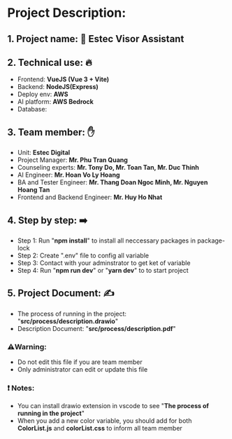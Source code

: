 # Project Description:
## 1. Project name: 🚧 Estec Visor Assistant
## 2. Technical use: 🔥
- Frontend: **VueJS (Vue 3 + Vite)**
- Backend: **NodeJS(Express)**
- Deploy env: **AWS**
- AI platform: **AWS Bedrock**
- Database:
## 3. Team member: ✋
- Unit: **Estec Digital**
- Project Manager: **Mr. Phu Tran Quang**
- Counseling experts: **Mr. Tony Do, Mr. Toan Tan, Mr. Duc Thinh**
- AI Engineer: **Mr. Hoan Vo Ly Hoang**
- BA and Tester Engineer: **Mr. Thang Doan Ngoc Minh, Mr. Nguyen Hoang Tan**
- Frontend and Backend Engineer: **Mr. Huy Ho Nhat**
## 4. Step by step: ➡️
- Step 1: Run "**npm install**" to install all neccessary packages in package-lock
- Step 2: Create ".env" file to config all variable
- Step 3: Contact with your adminstrator to get ket of variable
- Step 4: Run "**npm run dev**" or "**yarn dev**" to to start project
## 5. Project Document: ✍️
- The process of running in the project: "**src/process/description.drawio**"
- Description Document: "**src/process/description.pdf**"

### ⚠️Warning:
- Do not edit this file if you are team member
- Only administrator can edit or update this file

### ❗ Notes:
- You can install drawio extension in vscode to see "**The process of running in the project**"
- When you add a new color variable, you should add for both **ColorList.js** and **colorList.css** to inform all team member